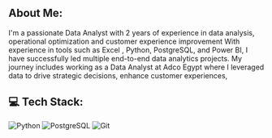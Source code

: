 ## About Me:

I'm a passionate Data Analyst with 2 years of experience in data analysis, operational optimization and customer experience improvement With experience in tools such as Excel , Python, PostgreSQL, and Power BI, 
I have successfully led multiple end-to-end data analytics projects. My journey includes working as a Data Analyst at Adco Egypt where I leveraged data to drive strategic decisions, enhance customer experiences,
## 💻 Tech Stack:
![Python](https://img.shields.io/badge/Python-3776AB?style=for-the-badge&logo=python&logoColor=white)
![PostgreSQL](https://img.shields.io/badge/PostgreSQL-316192?style=for-the-badge&logo=postgresql&logoColor=white)
![Git](https://img.shields.io/badge/Git-F05032?style=for-the-badge&logo=git&logoColor=white)


